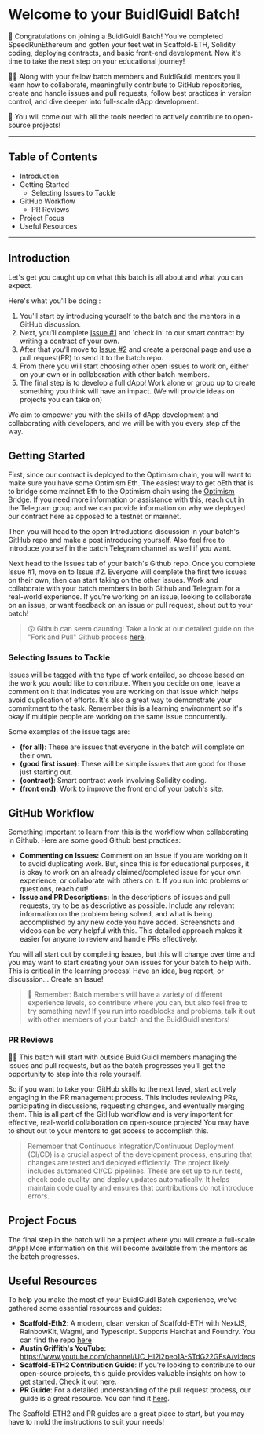# Welcome to your BuidlGuidl Batch!

🧨 Congratulations on joining a BuidlGuidl Batch! You've completed SpeedRunEthereum and gotten your feet wet in Scaffold-ETH, Solidity coding, deploying contracts, and basic front-end development. Now it's time to take the next step on your educational journey!

🧙‍♂️ Along with your fellow batch members and BuidlGuidl mentors you'll learn how to collaborate, meaningfully contribute to GitHub repositories, create and handle issues and pull requests, follow best practices in version control, and dive deeper into full-scale dApp development.

🔨 You will come out with all the tools needed to actively contribute to open-source projects!

---

## Table of Contents

- Introduction
- Getting Started
  - Selecting Issues to Tackle
- GitHub Workflow
  - PR Reviews
- Project Focus
- Useful Resources

---

## Introduction

Let's get you caught up on what this batch is all about and what you can expect.

Here's what you'll be doing :

1. You'll start by introducing yourself to the batch and the mentors in a GitHub discussion.
2. Next, you'll complete [Issue #1](/../../issues/1) and 'check in' to our smart contract by writing a contract of your own.
3. After that you'll move to [Issue #2](/../../issues/2) and create a personal page and use a pull request(PR) to send it to the batch repo.
4. From there you will start choosing other open issues to work on, either on your own or in collaboration with other batch members.
5. The final step is to develop a full dApp! Work alone or group up to create something you think will have an impact. (We will provide ideas on projects you can take on)

We aim to empower you with the skills of dApp development and collaborating with developers, and we will be with you every step of the way.

## Getting Started

First, since our contract is deployed to the Optimism chain, you will want to make sure you have some Optimism Eth. The easiest way to get oEth that is to bridge some mainnet Eth to the Optimism chain using the [Optimism Bridge](https://app.optimism.io/bridge/deposit). If you need more information or assistance with this, reach out in the Telegram group and we can provide information on why we deployed our contract here as opposed to a testnet or mainnet.

Then you will head to the open Introductions discussion in your batch's GitHub repo and make a post introducing yourself. Also feel free to introduce yourself in the batch Telegram channel as well if you want.

Next head to the Issues tab of your batch's Github repo. Once you complete Issue #1, move on to Issue #2. Everyone will complete the first two issues on their own, then can start taking on the other issues. Work and collaborate with your batch members in both Github and Telegram for a real-world experience. If you're working on an issue, looking to collaborate on an issue, or want feedback on an issue or pull request, shout out to your batch!

> 😲 Github can seem daunting! Take a look at our detailed guide on the "Fork and Pull" Github process [here](https://gist.github.com/ZakGriffith/69d1eb8baebddd7d370b87a65a7e3ec0).

### Selecting Issues to Tackle

Issues will be tagged with the type of work entailed, so choose based on the work you would like to contribute. When you decide on one, leave a comment on it that indicates you are working on that issue which helps avoid duplication of efforts. It's also a great way to demonstrate your commitment to the task. Remember this is a learning environment so it's okay if multiple people are working on the same issue concurrently.

Some examples of the issue tags are:

- **(for all)**: These are issues that everyone in the batch will complete on their own.
- **(good first issue)**: These will be simple issues that are good for those just starting out.
- **(contract)**: Smart contract work involving Solidity coding.
- **(front end)**: Work to improve the front end of your batch's site.

## GitHub Workflow

Something important to learn from this is the workflow when collaborating in Github. Here are some good Github best practices:

- **Commenting on Issues:** Comment on an Issue if you are working on it to avoid duplicating work. But, since this is for educational purposes, it is okay to work on an already claimed/completed issue for your own experience, or collaborate with others on it. If you run into problems or questions, reach out!
- **Issue and PR Descriptions:** In the descriptions of issues and pull requests, try to be as descriptive as possible. Include any relevant information on the problem being solved, and what is being accomplished by any new code you have added. Screenshots and videos can be very helpful with this. This detailed approach makes it easier for anyone to review and handle PRs effectively.

You will all start out by completing issues, but this will change over time and you may want to start creating your own issues for your batch to help with. This is critical in the learning process! Have an idea, bug report, or discussion... Create an Issue!

> 🚦 Remember: Batch members will have a variety of different experience levels, so contribute where you can, but also feel free to try something new! If you run into roadblocks and problems, talk it out with other members of your batch and the BuidlGuidl mentors!

### PR Reviews

👷‍♂️ This batch will start with outside BuidlGuidl members managing the issues and pull requests, but as the batch progresses you'll get the opportunity to step into this role yourself.

So if you want to take your GitHub skills to the next level, start actively engaging in the PR management process. This includes reviewing PRs, participating in discussions, requesting changes, and eventually merging them. This is all part of the GitHub workflow and is very important for effective, real-world collaboration on open-source projects! You may have to shout out to your mentors to get access to accomplish this.

> Remember that Continuous Integration/Continuous Deployment (CI/CD) is a crucial aspect of the development process, ensuring that changes are tested and deployed efficiently. The project likely includes automated CI/CD pipelines. These are set up to run tests, check code quality, and deploy updates automatically. It helps maintain code quality and ensures that contributions do not introduce errors.

## Project Focus

The final step in the batch will be a project where you will create a full-scale dApp! More information on this will become available from the mentors as the batch progresses.

## Useful Resources

To help you make the most of your BuidlGuidl Batch experience, we've gathered some essential resources and guides:

- **Scaffold-Eth2**: A modern, clean version of Scaffold-ETH with NextJS, RainbowKit, Wagmi, and Typescript. Supports Hardhat and Foundry. You can find the repo [here](https://github.com/scaffold-eth/scaffold-eth-2)
- **Austin Griffith's YouTube**: https://www.youtube.com/channel/UC_HI2i2peo1A-STdG22GFsA/videos
- **Scaffold-ETH2 Contribution Guide**: If you're looking to contribute to our open-source projects, this guide provides valuable insights on how to get started. Check it out [here](https://github.com/scaffold-eth/scaffold-eth-2/blob/main/CONTRIBUTING.md).
- **PR Guide**: For a detailed understanding of the pull request process, our guide is a great resource. You can find it [here](https://gist.github.com/ZakGriffith/69d1eb8baebddd7d370b87a65a7e3ec0).

The Scaffold-ETH2 and PR guides are a great place to start, but you may have to mold the instructions to suit your needs!
